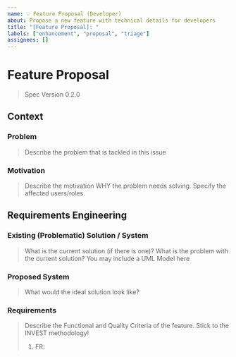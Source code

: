 ```yaml
---
name: 💡 Feature Proposal (Developer)
about: Propose a new feature with technical details for developers
title: "[Feature Proposal]: "
labels: ["enhancement", "proposal", "triage"]
assignees: []
---
```


# Feature Proposal
> Spec Version 0.2.0

## Context

### Problem
> Describe the problem that is tackled in this issue

### Motivation
> Describe the motivation WHY the problem needs solving. Specify the affected users/roles.

## Requirements Engineering

### Existing (Problematic) Solution / System
> What is the current solution (if there is one)? What is the problem with the current solution?
> You may include a UML Model here

### Proposed System
> What would the ideal solution look like?

### Requirements
> Describe the Functional and Quality Criteria of the feature. Stick to the INVEST methodology!
> 1. FR: <Title>: <Description>
>
> 1. QC: <FURPS+ Category>: <Title>: <Description>

## Analysis

### Analysis Object Model
> What are the involved Analysis Objects?

### Dynamic Behavior
> Include dynamic models (Activity Diagram, State Chart Diagram, Communication Diagram) here to outline the dynamic nature of the PROBLEM


## System Architecture

### Subsystem Decomposition
> Show the involved subsystems and their interfaces. Make sure to describe the APIs that you add/change in detail. Model the DTOs you intend to (re)use or change!

### Persistent Data Management
> Describe the Database changes you intend to make.
> Outline new configuration options you plan to introduce
> Describe all other data persistence mechanisms you may use.

### Access Control / Security Aspects
> Describe the access control considerations for your feature

### Other Design Decisions
> Potential topics to discuss here include: WebSockets, testing strategies.

## UI/UX Design
> Screenshots of the final UI mockups (mandatory): Please include screenshots to provide a clear and persistent visual reference of the design.
> Link to the design mockup (optional): Additionally, you may include a link to the live design mockup (e.g., Figma, Sketch) for a more interactive view. Note that this link is supplementary and should not replace the required screenshots.

---

**Note**: This is a technical proposal intended for developer discussion. For simpler feature requests, please use the "Feature Request" template instead.
